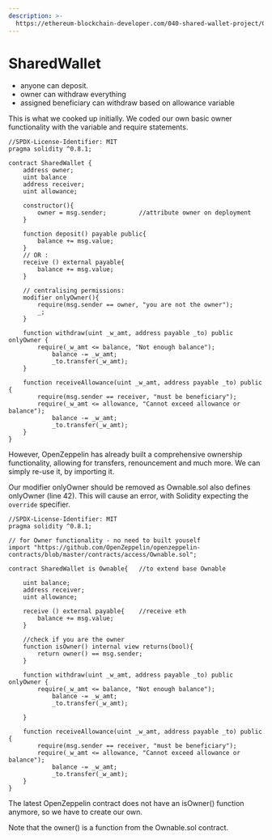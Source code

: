 ```yaml
---
description: >-
  https://ethereum-blockchain-developer.com/040-shared-wallet-project/03-open-zeppelin/
---
```


# SharedWallet

* anyone can deposit.&#x20;
* owner can withdraw everything&#x20;
* assigned beneficiary can withdraw based on allowance variable

This is what we cooked up initially. We coded our own basic owner  functionality with the variable and require statements.

```solidity
//SPDX-License-Identifier: MIT 
pragma solidity ^0.8.1; 

contract SharedWallet {
    address owner;
    uint balance
    address receiver;
    uint allowance;

    constructor(){
        owner = msg.sender;         //attribute owner on deployment
    }
    
    function deposit() payable public{
        balance += msg.value;
    }
    // OR :
    receive () external payable{
        balance += msg.value;
    }
    
    // centralising permissions:
    modifier onlyOwner(){
        require(msg.sender == owner, "you are not the owner");
        _;
    }
    
    function withdraw(uint _w_amt, address payable _to) public onlyOwner {
        require(_w_amt <= balance, "Not enough balance");
            balance -= _w_amt;
            _to.transfer(_w_amt);
    }
    
    function receiveAllowance(uint _w_amt, address payable _to) public {
        require(msg.sender == receiver, "must be beneficiary");
        require(_w_amt <= allowance, "Cannot exceed allowance or balance");
            balance -= _w_amt;
            _to.transfer(_w_amt);
    }
}
```

However, OpenZeppelin has already built a comprehensive ownership functionality, allowing for transfers, renouncement and much more. We can simply re-use it, by importing it.&#x20;

Our modifier onlyOwner should be removed as Ownable.sol also defines onlyOwner (line 42). This will cause an error, with Solidity expecting the `override` specifier.

&#x20;

```solidity
//SPDX-License-Identifier: MIT
pragma solidity ^0.8.1;

// for Owner functionality - no need to built youself
import "https://github.com/OpenZeppelin/openzeppelin-contracts/blob/master/contracts/access/Ownable.sol";

contract SharedWallet is Ownable{   //to extend base Ownable

    uint balance;
    address receiver;
    uint allowance;

    receive () external payable{    //receive eth
        balance += msg.value;
    }
    
    //check if you are the owner
    function isOwner() internal view returns(bool){
        return owner() == msg.sender;
    }

    function withdraw(uint _w_amt, address payable _to) public onlyOwner {
        require(_w_amt <= balance, "Not enough balance");
            balance -= _w_amt;
            _to.transfer(_w_amt);

    }

    function receiveAllowance(uint _w_amt, address payable _to) public {
        require(msg.sender == receiver, "must be beneficiary");
        require(_w_amt <= allowance, "Cannot exceed allowance or balance");
            balance -= _w_amt;
            _to.transfer(_w_amt);
    }
}
```

The latest OpenZeppelin contract does not have an isOwner() function anymore, so we have to create our own.&#x20;

Note that the owner() is a function from the Ownable.sol contract.
